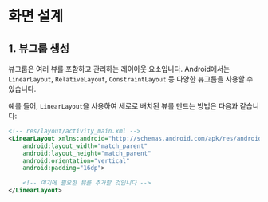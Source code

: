 # 화면 설계

## 1. 뷰그룹 생성

뷰그룹은 여러 뷰를 포함하고 관리하는 레이아웃 요소입니다. Android에서는 `LinearLayout`, `RelativeLayout`, `ConstraintLayout` 등 다양한 뷰그룹을 사용할 수 있습니다.

예를 들어, `LinearLayout`을 사용하여 세로로 배치된 뷰를 만드는 방법은 다음과 같습니다:

```xml
<!-- res/layout/activity_main.xml -->
<LinearLayout xmlns:android="http://schemas.android.com/apk/res/android"
    android:layout_width="match_parent"
    android:layout_height="match_parent"
    android:orientation="vertical"
    android:padding="16dp">
    
    <!-- 여기에 필요한 뷰를 추가할 것입니다 -->
</LinearLayout>
